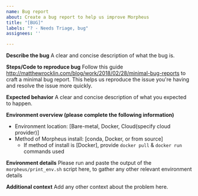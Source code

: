 ```yaml
---
name: Bug report
about: Create a bug report to help us improve Morpheus
title: "[BUG]"
labels: "? - Needs Triage, bug"
assignees: ''

---
```


**Describe the bug**
A clear and concise description of what the bug is.

**Steps/Code to reproduce bug**
Follow this guide http://matthewrocklin.com/blog/work/2018/02/28/minimal-bug-reports to craft a minimal bug report. This helps us reproduce the issue you're having and resolve the issue more quickly.

**Expected behavior**
A clear and concise description of what you expected to happen.

**Environment overview (please complete the following information)**
 - Environment location: [Bare-metal, Docker, Cloud(specify cloud provider)]
 - Method of Morpheus install: [conda, Docker, or from source]
   - If method of install is [Docker], provide `docker pull` & `docker run` commands used

**Environment details**
Please run and paste the output of the `morpheus/print_env.sh` script here, to gather any other relevant environment details

**Additional context**
Add any other context about the problem here.
